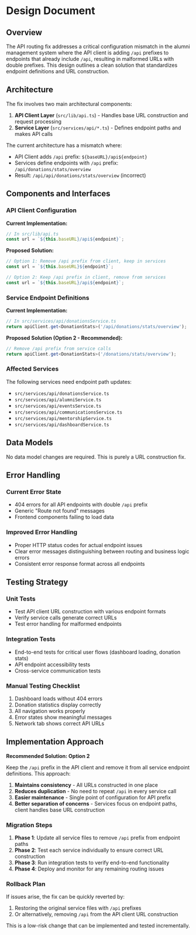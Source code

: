 # Design Document

## Overview

The API routing fix addresses a critical configuration mismatch in the alumni management system where the API client is adding `/api` prefixes to endpoints that already include `/api`, resulting in malformed URLs with double prefixes. This design outlines a clean solution that standardizes endpoint definitions and URL construction.

## Architecture

The fix involves two main architectural components:

1. **API Client Layer** (`src/lib/api.ts`) - Handles base URL construction and request processing
2. **Service Layer** (`src/services/api/*.ts`) - Defines endpoint paths and makes API calls

The current architecture has a mismatch where:
- API Client adds `/api` prefix: `${baseURL}/api${endpoint}`
- Services define endpoints with `/api` prefix: `/api/donations/stats/overview`
- Result: `/api/api/donations/stats/overview` (incorrect)

## Components and Interfaces

### API Client Configuration

**Current Implementation:**
```typescript
// In src/lib/api.ts
const url = `${this.baseURL}/api${endpoint}`;
```

**Proposed Solution:**
```typescript
// Option 1: Remove /api prefix from client, keep in services
const url = `${this.baseURL}${endpoint}`;

// Option 2: Keep /api prefix in client, remove from services  
const url = `${this.baseURL}/api${endpoint}`;
```

### Service Endpoint Definitions

**Current Implementation:**
```typescript
// In src/services/api/donationsService.ts
return apiClient.get<DonationStats>('/api/donations/stats/overview');
```

**Proposed Solution (Option 2 - Recommended):**
```typescript
// Remove /api prefix from service calls
return apiClient.get<DonationStats>('/donations/stats/overview');
```

### Affected Services

The following services need endpoint path updates:
- `src/services/api/donationsService.ts`
- `src/services/api/alumniService.ts`
- `src/services/api/eventsService.ts`
- `src/services/api/communicationsService.ts`
- `src/services/api/mentorshipService.ts`
- `src/services/api/dashboardService.ts`

## Data Models

No data model changes are required. This is purely a URL construction fix.

## Error Handling

### Current Error State
- 404 errors for all API endpoints with double `/api` prefix
- Generic "Route not found" messages
- Frontend components failing to load data

### Improved Error Handling
- Proper HTTP status codes for actual endpoint issues
- Clear error messages distinguishing between routing and business logic errors
- Consistent error response format across all endpoints

## Testing Strategy

### Unit Tests
- Test API client URL construction with various endpoint formats
- Verify service calls generate correct URLs
- Test error handling for malformed endpoints

### Integration Tests
- End-to-end tests for critical user flows (dashboard loading, donation stats)
- API endpoint accessibility tests
- Cross-service communication tests

### Manual Testing Checklist
1. Dashboard loads without 404 errors
2. Donation statistics display correctly
3. All navigation works properly
4. Error states show meaningful messages
5. Network tab shows correct API URLs

## Implementation Approach

**Recommended Solution: Option 2**

Keep the `/api` prefix in the API client and remove it from all service endpoint definitions. This approach:

1. **Maintains consistency** - All URLs constructed in one place
2. **Reduces duplication** - No need to repeat `/api` in every service call
3. **Easier maintenance** - Single point of configuration for API prefix
4. **Better separation of concerns** - Services focus on endpoint paths, client handles base URL construction

### Migration Steps

1. **Phase 1**: Update all service files to remove `/api` prefix from endpoint paths
2. **Phase 2**: Test each service individually to ensure correct URL construction
3. **Phase 3**: Run integration tests to verify end-to-end functionality
4. **Phase 4**: Deploy and monitor for any remaining routing issues

### Rollback Plan

If issues arise, the fix can be quickly reverted by:
1. Restoring the original service files with `/api` prefixes
2. Or alternatively, removing `/api` from the API client URL construction

This is a low-risk change that can be implemented and tested incrementally.